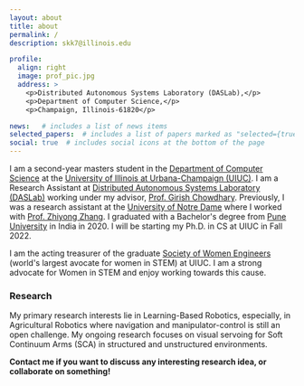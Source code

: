 ```yaml
---
layout: about
title: about
permalink: /
description: skk7@illinois.edu

profile:
  align: right
  image: prof_pic.jpg
  address: >
    <p>Distributed Autonomous Systems Laboratory (DASLab),</p>
    <p>Department of Computer Science,</p>
    <p>Champaign, Illinois-61820</p>

news:   # includes a list of news items
selected_papers:  # includes a list of papers marked as "selected={true}"
social: true  # includes social icons at the bottom of the page
---
```



I am a second-year masters student in the [Department of Computer Science](https://cs.illinois.edu) at the [University of Illinois at Urbana-Champaign (UIUC)](https://illinois.edu). I am a Research Assistant at [Distributed Autonomous Systems Laboratory (DASLab)](http://daslab.illinois.edu) working under my advisor, [Prof. Girish Chowdhary](http://daslab.illinois.edu/index.html#girish). Previously, I was a research assistant at the [University of Notre Dame](https://www.nd.edu) where I worked with [Prof. Zhiyong Zhang](https://psychology.nd.edu/faculty/zhiyong-johnny-zhang/). I graduated with a Bachelor's degree from [Pune University](http://www.unipune.ac.in) in India in 2020. I will be starting my Ph.D. in CS at UIUC in Fall 2022.

I am the acting treasurer of the graduate [Society of Women Engineers](https://www.societyofwomenengineers.illinois.edu/about-gradswe) (world's largest avocate for women in STEM) at UIUC. I am a strong advocate for Women in STEM and enjoy working towards this cause.  

  

### Research

My primary research interests lie in Learning-Based Robotics, especially, in Agricultural Robotics where navigation and manipulator-control is still an open challenge. My ongoing research focuses on visual servoing for Soft Continuum Arms (SCA) in structured and unstructured environments. 


**Contact me if you want to discuss any interesting research idea, or collaborate on something!**

<!-- Write your biography here. Tell the world about yourself. Link to your favorite [subreddit](http://reddit.com). You can put a picture in, too. The code is already in, just name your picture `prof_pic.jpg` and put it in the `img/` folder.

Put your address / P.O. box / other info right below your picture. You can also disable any these elements by editing `profile` property of the YAML header of your `_pages/about.md`. Edit `_bibliography/papers.bib` and Jekyll will render your [publications page](/al-folio/publications/) automatically.

Link to your social media connections, too. This theme is set up to use [Font Awesome icons](http://fortawesome.github.io/Font-Awesome/) and [Academicons](https://jpswalsh.github.io/academicons/), like the ones below. Add your Facebook, Twitter, LinkedIn, Google Scholar, or just disable all of them. -->

